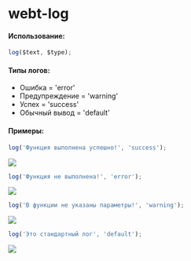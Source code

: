 # webt-log

#### Использование:
```javascript
log($text, $type);
```

#### Типы логов:
- Ошибка = 'error'
- Предупреждение = 'warning'
- Успех = 'success'
- Обычный вывод = 'default'

#### Примеры:
```javascript
log('Функция выполнена успешно!', 'success'); 
```
<img src="https://webtitov.ru/apps/webt-log/webt-log__success.svg?ver=6" />

```javascript
log('Функция не выполнена!', 'error'); 
```
<img src="https://webtitov.ru/apps/webt-log/webt-log__error.svg?ver=6" />

```javascript
log('В функции не указаны параметры!', 'warning'); 
```
<img src="https://webtitov.ru/apps/webt-log/webt-log__warning.svg?ver=6" />

```javascript
log('Это стандартный лог', 'default'); 
```
<img src="https://webtitov.ru/apps/webt-log/webt-log__default.svg?ver=6" />

